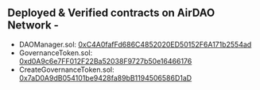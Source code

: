 ## Deployed & Verified contracts on AirDAO Network -


- DAOManager.sol: [0xC4A0fafFd686C4852020ED50152F6A171b2554ad](https://testnet.airdao.io/explorer/address/0xC4A0fafFd686C4852020ED50152F6A171b2554ad/)
- GovernanceToken.sol: [0xd0A9c6e7FF012F22Ba52038F9727b50e16466176](https://testnet.airdao.io/explorer/address/0xd0A9c6e7FF012F22Ba52038F9727b50e16466176/)
- CreateGovernanceToken.sol: [0x7aD0A9dB054101be9428fa89bB1194506586D1aD](https://testnet.airdao.io/explorer/address/0x7aD0A9dB054101be9428fa89bB1194506586D1aD/)

